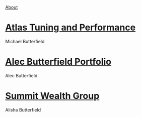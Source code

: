 [About](/about.html)

# [Atlas Tuning and Performance](https://atlastuningperformance.com)
Michael Butterfield

# [Alec Butterfield Portfolio](https://www.alecbutterfield.com)
Alec Butterfield

# [Summit Wealth Group](https://www.summitwealthgroup.com/team/alisha-butterfield)
Alisha Butterfield
